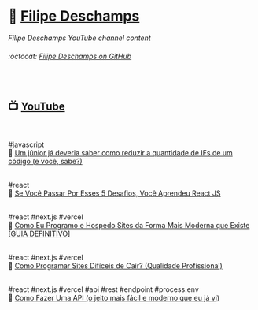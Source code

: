 # :link: [Filipe Deschamps](https://filipedeschamps.com.br/)

_Filipe Deschamps YouTube channel content_  

###### :octocat: [Filipe Deschamps on GitHub](https://github.com/filipedeschamps)  
<br>

## :tv: [YouTube](https://www.youtube.com/FilipeDeschamps)
<br>

#javascript  
:link: [Um júnior já deveria saber como reduzir a quantidade de IFs de um código (e você, sabe?)](./20191120)  
<br>

#react  
:link: [Se Você Passar Por Esses 5 Desafios, Você Aprendeu React JS](./20201102)  
<br>

#react #next.js #vercel  
:link: [Como Eu Programo e Hospedo Sites da Forma Mais Moderna que Existe [GUIA DEFINITIVO]](./20201109)  
<br>

#react #next.js #vercel  
:link: [Como Programar Sites Difíceis de Cair? (Qualidade Profissional)](./20201130)  
<br>

#react #next.js #vercel #api #rest #endpoint #process.env  
:link: [Como Fazer Uma API (o jeito mais fácil e moderno que eu já vi)](./20210118)  
<br>